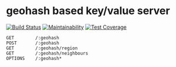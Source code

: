 # geohash based key/value server

[![Build Status](https://travis-ci.org/phrozen/geohash.svg?branch=master)](https://travis-ci.org/phrozen/geohash)
[![Maintainability](https://api.codeclimate.com/v1/badges/8e62654db4b7c44b0087/maintainability)](https://codeclimate.com/github/phrozen/geohash/maintainability)
[![Test Coverage](https://api.codeclimate.com/v1/badges/8e62654db4b7c44b0087/test_coverage)](https://codeclimate.com/github/phrozen/geohash/test_coverage)

```
GET        /:geohash
POST       /:geohash
GET        /:geohash/region
GET        /:geohash/neighbours
OPTIONS    /:geohash*
```